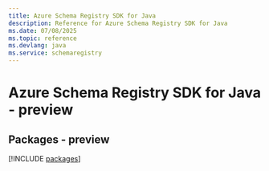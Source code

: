 ```yaml
---
title: Azure Schema Registry SDK for Java
description: Reference for Azure Schema Registry SDK for Java
ms.date: 07/08/2025
ms.topic: reference
ms.devlang: java
ms.service: schemaregistry
---
```

# Azure Schema Registry SDK for Java - preview
## Packages - preview
[!INCLUDE [packages](schema-registry-index.md)]